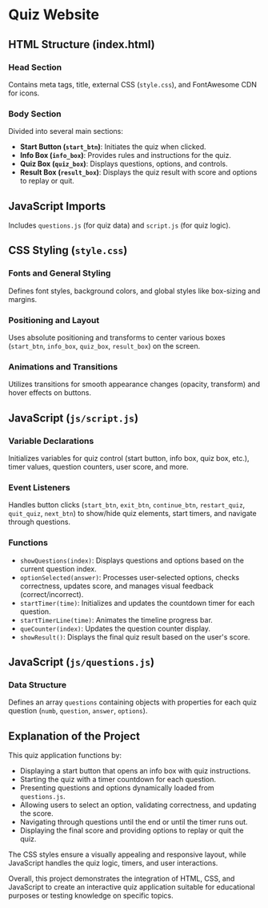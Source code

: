 # Quiz Website

## HTML Structure (index.html)
### Head Section
Contains meta tags, title, external CSS (`style.css`), and FontAwesome CDN for icons.

### Body Section
Divided into several main sections:
- **Start Button (`start_btn`)**: Initiates the quiz when clicked.
- **Info Box (`info_box`)**: Provides rules and instructions for the quiz.
- **Quiz Box (`quiz_box`)**: Displays questions, options, and controls.
- **Result Box (`result_box`)**: Displays the quiz result with score and options to replay or quit.

## JavaScript Imports
Includes `questions.js` (for quiz data) and `script.js` (for quiz logic).

## CSS Styling (`style.css`)
### Fonts and General Styling
Defines font styles, background colors, and global styles like box-sizing and margins.

### Positioning and Layout
Uses absolute positioning and transforms to center various boxes (`start_btn`, `info_box`, `quiz_box`, `result_box`) on the screen.

### Animations and Transitions
Utilizes transitions for smooth appearance changes (opacity, transform) and hover effects on buttons.

## JavaScript (`js/script.js`)
### Variable Declarations
Initializes variables for quiz control (start button, info box, quiz box, etc.), timer values, question counters, user score, and more.

### Event Listeners
Handles button clicks (`start_btn`, `exit_btn`, `continue_btn`, `restart_quiz`, `quit_quiz`, `next_btn`) to show/hide quiz elements, start timers, and navigate through questions.

### Functions
- `showQuestions(index)`: Displays questions and options based on the current question index.
- `optionSelected(answer)`: Processes user-selected options, checks correctness, updates score, and manages visual feedback (correct/incorrect).
- `startTimer(time)`: Initializes and updates the countdown timer for each question.
- `startTimerLine(time)`: Animates the timeline progress bar.
- `queCounter(index)`: Updates the question counter display.
- `showResult()`: Displays the final quiz result based on the user's score.

## JavaScript (`js/questions.js`)
### Data Structure
Defines an array `questions` containing objects with properties for each quiz question (`numb`, `question`, `answer`, `options`).

## Explanation of the Project
This quiz application functions by:
- Displaying a start button that opens an info box with quiz instructions.
- Starting the quiz with a timer countdown for each question.
- Presenting questions and options dynamically loaded from `questions.js`.
- Allowing users to select an option, validating correctness, and updating the score.
- Navigating through questions until the end or until the timer runs out.
- Displaying the final score and providing options to replay or quit the quiz.

The CSS styles ensure a visually appealing and responsive layout, while JavaScript handles the quiz logic, timers, and user interactions.

Overall, this project demonstrates the integration of HTML, CSS, and JavaScript to create an interactive quiz application suitable for educational purposes or testing knowledge on specific topics.
